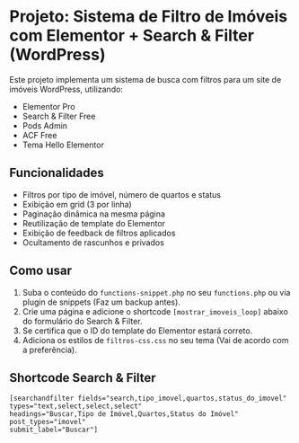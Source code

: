 
# Projeto: Sistema de Filtro de Imóveis com Elementor + Search & Filter (WordPress)

Este projeto implementa um sistema de busca com filtros para um site de imóveis WordPress, utilizando:

- Elementor Pro
- Search & Filter Free
- Pods Admin
- ACF Free
- Tema Hello Elementor

## Funcionalidades

- Filtros por tipo de imóvel, número de quartos e status
- Exibição em grid (3 por linha)
- Paginação dinâmica na mesma página
- Reutilização de template do Elementor
- Exibição de feedback de filtros aplicados
- Ocultamento de rascunhos e privados

## Como usar

1. Suba o conteúdo do `functions-snippet.php` no seu `functions.php` ou via plugin de snippets (Faz um backup antes).
2. Crie uma página e adicione o shortcode `[mostrar_imoveis_loop]` abaixo do formulário do Search & Filter.
3. Se certifica que o ID do template do Elementor estará correto.
4. Adiciona os estilos de `filtros-css.css` no seu tema (Vai de acordo com a preferência).

## Shortcode Search & Filter

```
[searchandfilter fields="search,tipo_imovel,quartos,status_do_imovel"
types="text,select,select,select"
headings="Buscar,Tipo de Imóvel,Quartos,Status do Imóvel"
post_types="imovel"
submit_label="Buscar"]
```
